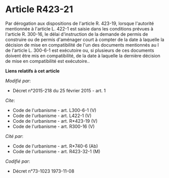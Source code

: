 # Article R423-21

Par dérogation aux dispositions de l'article R. 423-19, lorsque l'autorité mentionnée à l'article L. 422-1 est saisie dans
les conditions prévues à l'article R. 300-16, le délai d'instruction de la demande de permis de construire ou de permis
d'aménager court à compter de la date à laquelle la décision de mise en compatibilité de l'un des documents mentionnés au I
de l'article L. 300-6-1 est exécutoire ou, si plusieurs de ces documents doivent être mis en compatibilité, de la date à
laquelle la dernière décision de mise en compatibilité est exécutoire..

**Liens relatifs à cet article**

_Modifié par_:

  - Décret n°2015-218 du 25 février 2015 - art. 1

_Cite_:

  - Code de l'urbanisme - art. L300-6-1 (V)
  - Code de l'urbanisme - art. L422-1 (V)
  - Code de l'urbanisme - art. R*423-19 (V)
  - Code de l'urbanisme - art. R300-16 (V)

_Cité par_:

  - Code de l'urbanisme - art. R*740-6 (Ab)
  - Code de l'urbanisme - art. R423-32-1 (M)

_Codifié par_:

  - Décret n°73-1023 1973-11-08
